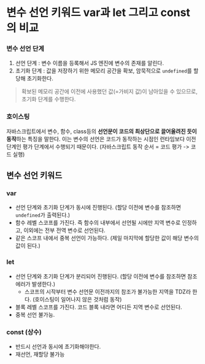 # 변수 선언 키워드 var과 let 그리고 const의 비교

### 변수 선언 단계

1. 선언 단계 : 변수 이름을 등록해서 JS 엔진에 변수의 존재를 알린다.
2. 초기화 단계 : 값을 저장하기 위한 메모리 공간을 확보, 암묵적으로 `undefined`를 할당해 초기화한다.

> 확보된 메모리 공간에 이전에 사용했던 값(=가비지 값)이 남아있을 수 있으므로, 초기화 단계를 수행한다.

### 호이스팅

자바스크립트에서 변수, 함수, class등의 **선언문이 코드의 최상단으로 끌어올려진 듯이 동작**하는 특징을 말한다.
이는 변수의 선언은 코드가 동작하는 시점인 런타임보다 이전 단계인 평가 단계에서 수행되기 때문이다. (자바스크립트 동작 순서 = 코드 평가 -> 코드 실행)

## 변수 선언 키워드

### var

- 선언 단계와 초기화 단계가 동시에 진행된다. (할당 이전에 변수를 참조하면 `undefined`가 출력된다.)
- 함수 레벨 스코프를 가진다. 즉 함수의 내부에서 선언될 시에만 지역 변수로 인정하고, 이외에는 전부 전역 변수로 선언된다.
- 같은 스코프 내에서 중복 선언이 가능하다. (제일 마지막에 할당한 값이 해당 변수의 값이 된다.)

### let

- 선언 단계와 초기화 단계가 분리되어 진행된다. (할당 이전에 변수를 참조하면 참조 에러가 발생한다.)
  - 스코프의 시작부터 변수 선언문 이전까지의 참조가 불가능한 지역을 TDZ라 한다. (호이스팅이 일어나지 않은 것처럼 동작)
- 블록 레벨 스코프를 가진다. 코드 블록 내라면 어디든 지역 변수로 선언된다.
- 중복 선언 불가능.

### const (상수)

- 반드시 선언과 동시에 초기화해야한다.
- 재선언, 재할당 불가능
